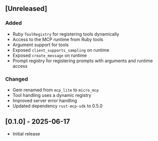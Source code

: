 ## [Unreleased]

### Added
- Ruby `ToolRegistry` for registering tools dynamically
- Access to the MCP runtime from Ruby tools
- Argument support for tools
- Exposed `client_supports_sampling` on runtime
- Exposed `create_message` on runtime
- Prompt registry for registering prompts with arguments and runtime access

### Changed
- Gem renamed from `mcp_lite` to `micro_mcp`
- Tool handling uses a dynamic registry
- Improved server error handling
- Updated dependency `rust-mcp-sdk` to 0.5.0

## [0.1.0] - 2025-06-17

- Initial release
